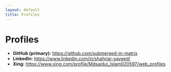 ```yaml
---
layout: default
title: Profiles
---
```



# Profiles


- **GitHub (primary):** https://github.com/submerged-in-matrix
- **LinkedIn:** https://www.linkedin.com/in/shahriar-sayeed/
- **Xing:** https://www.xing.com/profile/Mdsaidul_Islam020597/web_profiles

